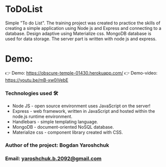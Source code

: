 # ToDoList

Simple "To do List".
The training project was created to practice the skills of creating a simple application using Node js and Express and connecting to a database.
Design adaptive using Materialize css. MongoDB database is used for data storage.
The server part is written with node js and express.

# Demo:
👉 Demo: https://obscure-temple-01430.herokuapp.com/
👉 Demo-video: https://youtu.be/mB-xw0iVebE

### Technologies used 🛠️

* Node JS - open source environment uses JavaScript on the server!
* Express - web framework, written in JavaScript and hosted within the node.js runtime environment.
* Handlebars - simple templating language.
* MongoDB - document-oriented NoSQL database.
* Materialize css - component library created with CSS.

### Author of the project: **Bogdan Yaroshchuk**
### Email: **yaroshchuk.b.2092@gmail.com**
     
